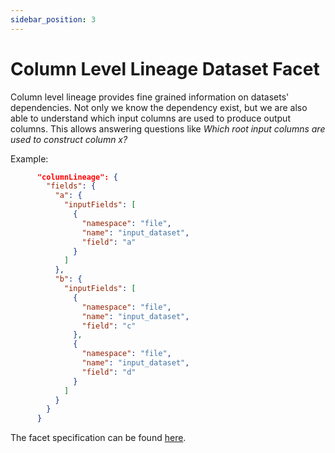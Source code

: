 ```yaml
---
sidebar_position: 3
---
```


# Column Level Lineage Dataset Facet

Column level lineage provides fine grained information on datasets' dependencies. Not only we know the dependency exist, but we are also able to understand which input columns are used to produce output columns. This allows answering questions like *Which root input columns are used to construct column x?* 


Example:

```json
      "columnLineage": {
        "fields": {
          "a": {
            "inputFields": [
              {
                "namespace": "file",
                "name": "input_dataset",
                "field": "a"
              }
            ]
          },
          "b": {
            "inputFields": [
              {
                "namespace": "file",
                "name": "input_dataset",
                "field": "c"
              },
              {
                "namespace": "file",
                "name": "input_dataset",
                "field": "d"
              }
            ]
          }
        }
      }
```

The facet specification can be found [here](https://github.com/OpenLineage/OpenLineage/blob/main/spec/facets/ColumnLineageDatasetFacet.json).